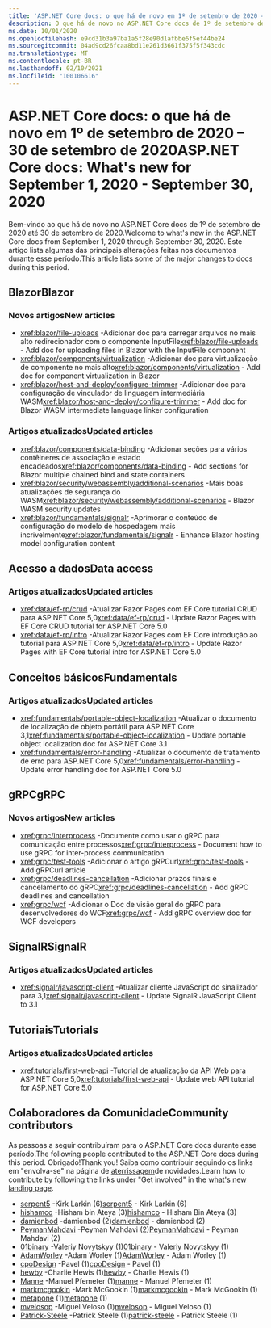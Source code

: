 ```yaml
---
title: 'ASP.NET Core docs: o que há de novo em 1º de setembro de 2020 – 30 de setembro de 2020'
description: O que há de novo no ASP.NET Core docs de 1º de setembro de 2020 – 30 de setembro de 2020.
ms.date: 10/01/2020
ms.openlocfilehash: e9cd31b3a97ba1a5f28e90d1afbbe6f5ef44be24
ms.sourcegitcommit: 04ad9cd26fcaa8bd11e261d3661f375f5f343cdc
ms.translationtype: MT
ms.contentlocale: pt-BR
ms.lasthandoff: 02/10/2021
ms.locfileid: "100106616"
---
```

# <a name="aspnet-core-docs-whats-new-for-september-1-2020---september-30-2020"></a><span data-ttu-id="244a0-103">ASP.NET Core docs: o que há de novo em 1º de setembro de 2020 – 30 de setembro de 2020</span><span class="sxs-lookup"><span data-stu-id="244a0-103">ASP.NET Core docs: What's new for September 1, 2020 - September 30, 2020</span></span>

<span data-ttu-id="244a0-104">Bem-vindo ao que há de novo no ASP.NET Core docs de 1º de setembro de 2020 até 30 de setembro de 2020.</span><span class="sxs-lookup"><span data-stu-id="244a0-104">Welcome to what's new in the ASP.NET Core docs from September 1, 2020 through September 30, 2020.</span></span> <span data-ttu-id="244a0-105">Este artigo lista algumas das principais alterações feitas nos documentos durante esse período.</span><span class="sxs-lookup"><span data-stu-id="244a0-105">This article lists some of the major changes to docs during this period.</span></span>

## <a name="blazor"></a><span data-ttu-id="244a0-106">Blazor</span><span class="sxs-lookup"><span data-stu-id="244a0-106">Blazor</span></span>

### <a name="new-articles"></a><span data-ttu-id="244a0-107">Novos artigos</span><span class="sxs-lookup"><span data-stu-id="244a0-107">New articles</span></span>

- <span data-ttu-id="244a0-108"><xref:blazor/file-uploads> -Adicionar doc para carregar arquivos no mais alto redirecionador com o componente InputFile</span><span class="sxs-lookup"><span data-stu-id="244a0-108"><xref:blazor/file-uploads> - Add doc for uploading files in Blazor with the InputFile component</span></span>
- <span data-ttu-id="244a0-109"><xref:blazor/components/virtualization> -Adicionar doc para virtualização de componente no mais alto</span><span class="sxs-lookup"><span data-stu-id="244a0-109"><xref:blazor/components/virtualization> - Add doc for component virtualization in Blazor</span></span>
- <span data-ttu-id="244a0-110"><xref:blazor/host-and-deploy/configure-trimmer> -Adicionar doc para configuração de vinculador de linguagem intermediária WASM</span><span class="sxs-lookup"><span data-stu-id="244a0-110"><xref:blazor/host-and-deploy/configure-trimmer> - Add doc for Blazor WASM intermediate language linker configuration</span></span>

### <a name="updated-articles"></a><span data-ttu-id="244a0-111">Artigos atualizados</span><span class="sxs-lookup"><span data-stu-id="244a0-111">Updated articles</span></span>

- <span data-ttu-id="244a0-112"><xref:blazor/components/data-binding> -Adicionar seções para vários contêineres de associação e estado encadeados</span><span class="sxs-lookup"><span data-stu-id="244a0-112"><xref:blazor/components/data-binding> - Add sections for Blazor multiple chained bind and state containers</span></span>
- <span data-ttu-id="244a0-113"><xref:blazor/security/webassembly/additional-scenarios> -Mais boas atualizações de segurança do WASM</span><span class="sxs-lookup"><span data-stu-id="244a0-113"><xref:blazor/security/webassembly/additional-scenarios> - Blazor WASM security updates</span></span>
- <span data-ttu-id="244a0-114"><xref:blazor/fundamentals/signalr> -Aprimorar o conteúdo de configuração do modelo de hospedagem mais incrivelmente</span><span class="sxs-lookup"><span data-stu-id="244a0-114"><xref:blazor/fundamentals/signalr> - Enhance Blazor hosting model configuration content</span></span>

## <a name="data-access"></a><span data-ttu-id="244a0-115">Acesso a dados</span><span class="sxs-lookup"><span data-stu-id="244a0-115">Data access</span></span>

### <a name="updated-articles"></a><span data-ttu-id="244a0-116">Artigos atualizados</span><span class="sxs-lookup"><span data-stu-id="244a0-116">Updated articles</span></span>

- <span data-ttu-id="244a0-117"><xref:data/ef-rp/crud> -Atualizar Razor Pages com EF Core tutorial CRUD para ASP.NET Core 5,0</span><span class="sxs-lookup"><span data-stu-id="244a0-117"><xref:data/ef-rp/crud> - Update Razor Pages with EF Core CRUD tutorial for ASP.NET Core 5.0</span></span>
- <span data-ttu-id="244a0-118"><xref:data/ef-rp/intro> -Atualizar Razor Pages com EF Core introdução ao tutorial para ASP.NET Core 5,0</span><span class="sxs-lookup"><span data-stu-id="244a0-118"><xref:data/ef-rp/intro> - Update Razor Pages with EF Core tutorial intro for ASP.NET Core 5.0</span></span>

## <a name="fundamentals"></a><span data-ttu-id="244a0-119">Conceitos básicos</span><span class="sxs-lookup"><span data-stu-id="244a0-119">Fundamentals</span></span>

### <a name="updated-articles"></a><span data-ttu-id="244a0-120">Artigos atualizados</span><span class="sxs-lookup"><span data-stu-id="244a0-120">Updated articles</span></span>

- <span data-ttu-id="244a0-121"><xref:fundamentals/portable-object-localization> -Atualizar o documento de localização de objeto portátil para ASP.NET Core 3,1</span><span class="sxs-lookup"><span data-stu-id="244a0-121"><xref:fundamentals/portable-object-localization> - Update portable object localization doc for ASP.NET Core 3.1</span></span>
- <span data-ttu-id="244a0-122"><xref:fundamentals/error-handling> -Atualizar o documento de tratamento de erro para ASP.NET Core 5,0</span><span class="sxs-lookup"><span data-stu-id="244a0-122"><xref:fundamentals/error-handling> - Update error handling doc for ASP.NET Core 5.0</span></span>

## <a name="grpc"></a><span data-ttu-id="244a0-123">gRPC</span><span class="sxs-lookup"><span data-stu-id="244a0-123">gRPC</span></span>

### <a name="new-articles"></a><span data-ttu-id="244a0-124">Novos artigos</span><span class="sxs-lookup"><span data-stu-id="244a0-124">New articles</span></span>

- <span data-ttu-id="244a0-125"><xref:grpc/interprocess> -Documente como usar o gRPC para comunicação entre processos</span><span class="sxs-lookup"><span data-stu-id="244a0-125"><xref:grpc/interprocess> - Document how to use gRPC for inter-process communication</span></span>
- <span data-ttu-id="244a0-126"><xref:grpc/test-tools> -Adicionar o artigo gRPCurl</span><span class="sxs-lookup"><span data-stu-id="244a0-126"><xref:grpc/test-tools> - Add gRPCurl article</span></span>
- <span data-ttu-id="244a0-127"><xref:grpc/deadlines-cancellation> -Adicionar prazos finais e cancelamento do gRPC</span><span class="sxs-lookup"><span data-stu-id="244a0-127"><xref:grpc/deadlines-cancellation> - Add gRPC deadlines and cancellation</span></span>
- <span data-ttu-id="244a0-128"><xref:grpc/wcf> -Adicionar o Doc de visão geral do gRPC para desenvolvedores do WCF</span><span class="sxs-lookup"><span data-stu-id="244a0-128"><xref:grpc/wcf> - Add gRPC overview doc for WCF developers</span></span>

## <a name="signalr"></a><span data-ttu-id="244a0-129">SignalR</span><span class="sxs-lookup"><span data-stu-id="244a0-129">SignalR</span></span>

### <a name="updated-articles"></a><span data-ttu-id="244a0-130">Artigos atualizados</span><span class="sxs-lookup"><span data-stu-id="244a0-130">Updated articles</span></span>

- <span data-ttu-id="244a0-131"><xref:signalr/javascript-client> -Atualizar cliente JavaScript do sinalizador para 3,1</span><span class="sxs-lookup"><span data-stu-id="244a0-131"><xref:signalr/javascript-client> - Update SignalR JavaScript Client to 3.1</span></span>

## <a name="tutorials"></a><span data-ttu-id="244a0-132">Tutoriais</span><span class="sxs-lookup"><span data-stu-id="244a0-132">Tutorials</span></span>

### <a name="updated-articles"></a><span data-ttu-id="244a0-133">Artigos atualizados</span><span class="sxs-lookup"><span data-stu-id="244a0-133">Updated articles</span></span>

- <span data-ttu-id="244a0-134"><xref:tutorials/first-web-api> -Tutorial de atualização da API Web para ASP.NET Core 5,0</span><span class="sxs-lookup"><span data-stu-id="244a0-134"><xref:tutorials/first-web-api> - Update web API tutorial for ASP.NET Core 5.0</span></span>

## <a name="community-contributors"></a><span data-ttu-id="244a0-135">Colaboradores da Comunidade</span><span class="sxs-lookup"><span data-stu-id="244a0-135">Community contributors</span></span>

<span data-ttu-id="244a0-136">As pessoas a seguir contribuíram para o ASP.NET Core docs durante esse período.</span><span class="sxs-lookup"><span data-stu-id="244a0-136">The following people contributed to the ASP.NET Core docs during this period.</span></span> <span data-ttu-id="244a0-137">Obrigado!</span><span class="sxs-lookup"><span data-stu-id="244a0-137">Thank you!</span></span> <span data-ttu-id="244a0-138">Saiba como contribuir seguindo os links em "envolva-se" na página de [aterrissagem](index.yml)de novidades.</span><span class="sxs-lookup"><span data-stu-id="244a0-138">Learn how to contribute by following the links under "Get involved" in the [what's new landing page](index.yml).</span></span>

- <span data-ttu-id="244a0-139">[serpent5](https://github.com/serpent5) -Kirk Larkin (6)</span><span class="sxs-lookup"><span data-stu-id="244a0-139">[serpent5](https://github.com/serpent5) - Kirk Larkin (6)</span></span>
- <span data-ttu-id="244a0-140">[hishamco](https://github.com/hishamco) -Hisham bin Ateya (3)</span><span class="sxs-lookup"><span data-stu-id="244a0-140">[hishamco](https://github.com/hishamco) - Hisham Bin Ateya (3)</span></span>
- <span data-ttu-id="244a0-141">[damienbod](https://github.com/damienbod) -damienbod (2)</span><span class="sxs-lookup"><span data-stu-id="244a0-141">[damienbod](https://github.com/damienbod) - damienbod (2)</span></span>
- <span data-ttu-id="244a0-142">[PeymanMahdavi](https://github.com/PeymanMahdavi) -Peyman Mahdavi (2)</span><span class="sxs-lookup"><span data-stu-id="244a0-142">[PeymanMahdavi](https://github.com/PeymanMahdavi) - Peyman Mahdavi (2)</span></span>
- <span data-ttu-id="244a0-143">[01binary](https://github.com/01binary) -Valeriy Novytskyy (1)</span><span class="sxs-lookup"><span data-stu-id="244a0-143">[01binary](https://github.com/01binary) - Valeriy Novytskyy (1)</span></span>
- <span data-ttu-id="244a0-144">[AdamWorley](https://github.com/AdamWorley) -Adam Worley (1)</span><span class="sxs-lookup"><span data-stu-id="244a0-144">[AdamWorley](https://github.com/AdamWorley) - Adam Worley (1)</span></span>
- <span data-ttu-id="244a0-145">[cpoDesign](https://github.com/cpoDesign) -Pavel (1)</span><span class="sxs-lookup"><span data-stu-id="244a0-145">[cpoDesign](https://github.com/cpoDesign) - Pavel (1)</span></span>
- <span data-ttu-id="244a0-146">[hewby](https://github.com/hewby) -Charlie Hewis (1)</span><span class="sxs-lookup"><span data-stu-id="244a0-146">[hewby](https://github.com/hewby) - Charlie Hewis (1)</span></span>
- <span data-ttu-id="244a0-147">[Manne](https://github.com/manne) -Manuel Pfemeter (1)</span><span class="sxs-lookup"><span data-stu-id="244a0-147">[manne](https://github.com/manne) - Manuel Pfemeter (1)</span></span>
- <span data-ttu-id="244a0-148">[markmcgookin](https://github.com/markmcgookin) -Mark McGookin (1)</span><span class="sxs-lookup"><span data-stu-id="244a0-148">[markmcgookin](https://github.com/markmcgookin) - Mark McGookin (1)</span></span>
- <span data-ttu-id="244a0-149">[metapone](https://github.com/metapone) (1)</span><span class="sxs-lookup"><span data-stu-id="244a0-149">[metapone](https://github.com/metapone) (1)</span></span>
- <span data-ttu-id="244a0-150">[mvelosop](https://github.com/mvelosop) -Miguel Veloso (1)</span><span class="sxs-lookup"><span data-stu-id="244a0-150">[mvelosop](https://github.com/mvelosop) - Miguel Veloso (1)</span></span>
- <span data-ttu-id="244a0-151">[Patrick-Steele](https://github.com/patrick-steele) -Patrick Steele (1)</span><span class="sxs-lookup"><span data-stu-id="244a0-151">[patrick-steele](https://github.com/patrick-steele) - Patrick Steele (1)</span></span>
